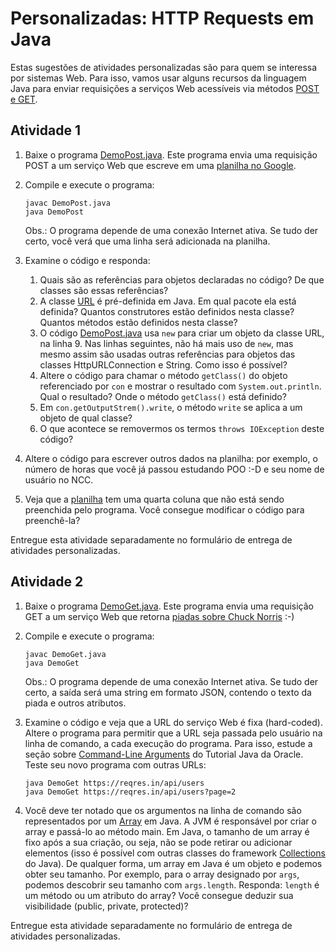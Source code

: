 # Personalizadas: HTTP Requests em Java


Estas sugestões de atividades personalizadas são para quem se interessa por sistemas Web. Para isso, vamos usar alguns recursos da linguagem Java para enviar requisições a serviços Web acessíveis via métodos [POST e GET](https://www.w3schools.com/tags/ref_httpmethods.asp).


## Atividade 1


1. Baixe o programa [DemoPost.java](DemoPost.java). Este programa envia uma requisição POST a um serviço Web que escreve em uma [planilha no Google](https://docs.google.com/spreadsheets/d/178zl7PujrfHqzeZEJ1IzSX_8tgw71nNeUcYaoPhr44Q/edit?usp=sharing). 

2. Compile e execute o programa:
   ```
   javac DemoPost.java
   java DemoPost
   ```
   Obs.: O programa depende de uma conexão Internet ativa. Se tudo der certo, você verá que uma linha será adicionada na planilha.

3. Examine o código e responda:
   1. Quais são as referências para objetos declaradas no código? De que classes são essas referências?
   2. A classe [URL](https://docs.oracle.com/javase/8/docs/api/java/net/URL.html) é pré-definida em Java. Em qual pacote ela está definida? Quantos construtores estão definidos nesta classe? Quantos métodos estão definidos nesta classe?
   3. O código [DemoPost.java](DemoPost.java) usa `new` para criar um objeto da classe URL, na linha 9. Nas linhas seguintes, não há mais uso de `new`, mas mesmo assim são usadas outras referências para objetos das classes HttpURLConnection e String. Como isso é possível?
   4. Altere o código para chamar o método `getClass()` do objeto referenciado por `con` e mostrar o resultado com `System.out.println`. Qual o resultado? Onde o método `getClass()` está definido?
   5. Em `con.getOutputStrem().write`, o método `write` se aplica a um objeto de qual classe?
   6. O que acontece se removermos os termos `throws IOException` deste código?

4. Altere o código para escrever outros dados na planilha: por exemplo, o número de horas que você já passou estudando POO :-D e seu nome de usuário no NCC.

5. Veja que a [planilha](https://docs.google.com/spreadsheets/d/178zl7PujrfHqzeZEJ1IzSX_8tgw71nNeUcYaoPhr44Q/edit?usp=sharing) tem uma quarta coluna que não está sendo preenchida pelo programa. Você consegue modificar o código para preenchê-la?



Entregue esta atividade separadamente no formulário de entrega de atividades personalizadas.


## Atividade 2

1. Baixe o programa [DemoGet.java](DemoGet.java). Este programa envia uma requisição GET a um serviço Web que retorna [piadas sobre Chuck Norris](https://api.chucknorris.io/jokes/random) :-) 

2. Compile e execute o programa:
   ```
   javac DemoGet.java
   java DemoGet
   ```
   Obs.: O programa depende de uma conexão Internet ativa. Se tudo der certo, a saída será uma string em formato JSON, contendo o texto da piada e outros atributos.

3. Examine o código e veja que a URL do serviço Web é fixa (hard-coded). Altere o programa para permitir que a URL seja passada pelo usuário na linha de comando, a cada execução do programa. Para isso, estude a seção sobre [Command-Line Arguments](https://docs.oracle.com/javase/tutorial/essential/environment/cmdLineArgs.html) do Tutorial Java da Oracle. Teste seu novo programa com outras URLs:
   ```
   java DemoGet https://reqres.in/api/users
   java DemoGet https://reqres.in/api/users?page=2
   ```


4. Você deve ter notado que os argumentos na linha de comando são representados por um [Array](https://docs.oracle.com/javase/tutorial/java/nutsandbolts/arrays.html) em Java. A JVM é responsável por criar o array e passá-lo ao método main. Em Java, o tamanho de um array é fixo após a sua criação, ou seja, não se pode retirar ou adicionar elementos (isso é possível com outras classes do framework [Collections](https://docs.oracle.com/javase/8/docs/technotes/guides/collections/overview.html) do Java). De qualquer forma, um array em Java é um objeto e podemos obter seu tamanho. Por exemplo, para o array designado por `args`, podemos descobrir seu tamanho com `args.length`. Responda: `length` é um método ou um atributo do array? Você consegue deduzir sua visibilidade (public, private, protected)?

Entregue esta atividade separadamente no formulário de entrega de atividades personalizadas.








